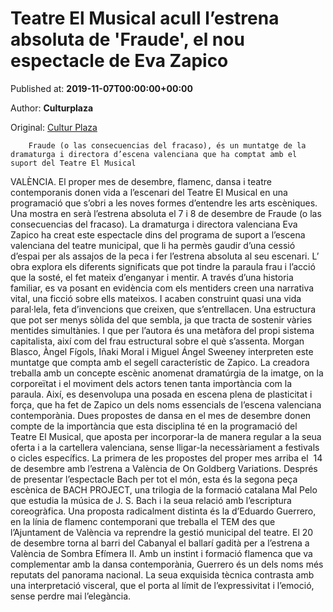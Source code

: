 
# Teatre El Musical acull l’estrena absoluta de 'Fraude', el nou espectacle de Eva Zapico

Published at: **2019-11-07T00:00:00+00:00**

Author: **Culturplaza**

Original: [Cultur Plaza](https://valenciaplaza.com/teatre-el-musical-acull-lestrena-absoluta-de-fraude-el-nou-espectacle-de-eva-zapico)


        Fraude (o las consecuencias del fracaso), és un muntatge de la dramaturga i directora d’escena valenciana que ha comptat amb el suport del Teatre El Musical
      
VALÈNCIA. El proper mes de desembre, flamenc, dansa i teatre contemporanis donen vida a l’escenari del Teatre El Musical en una programació que s’obri a les noves formes d’entendre les arts escèniques. Una mostra en serà l’estrena absoluta el 7 i 8 de desembre de Fraude (o las consecuencias del fracaso). La dramaturga i directora valenciana Eva Zapico ha creat este espectacle dins del programa de suport a l’escena valenciana del teatre municipal, que li ha permès gaudir d’una cessió d’espai per als assajos de la peca i fer l’estrena absoluta al seu escenari.
L’ obra explora els diferents significats que pot tindre la paraula frau i l’acció que la sosté, el fet mateix d’enganyar i mentir. A través d’una historia familiar, es va posant en evidència com els mentiders creen una narrativa vital, una ficció sobre ells mateixos. I acaben construint quasi una vida paral·lela, feta d’invencions que creixen, que s’entrellacen. Una estructura que pot ser menys sòlida del que sembla, ja que tracta de sostenir vàries mentides simultànies. I que per l’autora és una metàfora del propi sistema capitalista, així com del frau estructural sobre el què s’assenta.
Morgan Blasco, Àngel Fígols, Iñaki Moral i Miguel Ángel Sweeney interpreten este muntatge que compta amb el segell característic de Zapico. La creadora treballa amb un concepte escènic anomenat dramatúrgia de la imatge, on la corporeïtat i el moviment dels actors tenen tanta importància com la paraula. Així, es desenvolupa una posada en escena plena de plasticitat i força, que ha fet de Zapico un dels noms essencials de l’escena valenciana contemporània.
Dues propostes de dansa en el mes de desembre donen compte de la importància que esta disciplina té en la programació del Teatre El Musical, que aposta per incorporar-la de manera regular a la seua oferta i a la cartellera valenciana, sense lligar-la necessàriament a festivals o cicles específics. La primera de les propostes del proper mes arriba el  14 de desembre amb l’estrena a València de On Goldberg Variations. Després de presentar l’espectacle Bach per tot el món, esta és la segona peça escènica de BACH PROJECT, una trilogia de la formació catalana Mal Pelo que estudia la música de J. S. Bach i la seua relació amb l’escriptura coreogràfica.
Una proposta radicalment distinta és la d’Eduardo Guerrero, en la línia de flamenc contemporani que treballa el TEM des que l’Ajuntament de València va reprendre la gestió municipal del teatre. El 20 de desembre torna al barri del Cabanyal el ballarí gadità per a l’estrena a València de Sombra Efímera II. Amb un instint i formació flamenca que va complementar amb la dansa contemporània, Guerrero és un dels noms més reputats del panorama nacional. La seua exquisida tècnica contrasta amb una interpretació visceral, que el porta al límit de l’expressivitat i l’emoció, sense perdre mai l’elegància.
